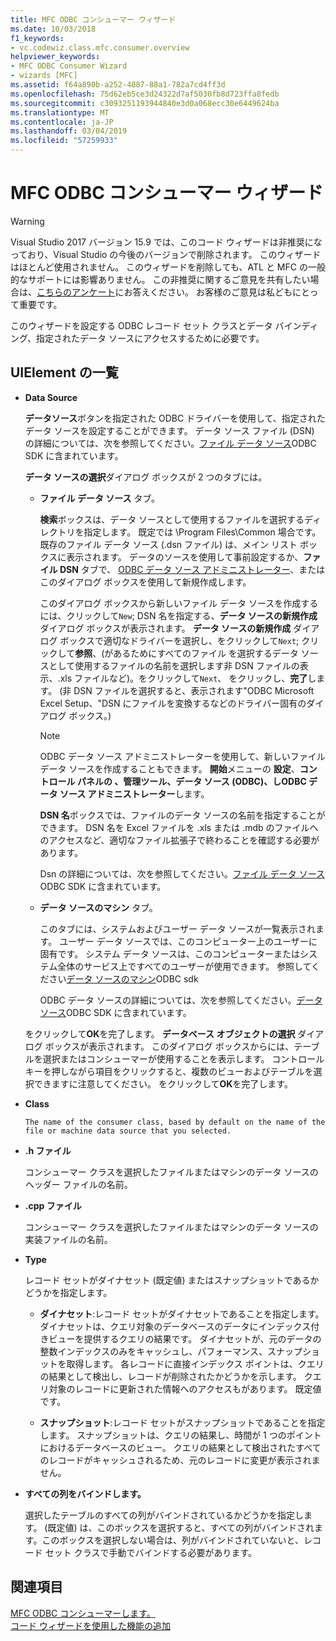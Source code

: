 ```yaml
---
title: MFC ODBC コンシューマー ウィザード
ms.date: 10/03/2018
f1_keywords:
- vc.codewiz.class.mfc.consumer.overview
helpviewer_keywords:
- MFC ODBC Consumer Wizard
- wizards [MFC]
ms.assetid: f64a890b-a252-4887-88a1-782a7cd4ff3d
ms.openlocfilehash: 75d62eb5ce3d24322d7af5030fb8d723ffa8fedb
ms.sourcegitcommit: c3093251193944840e3d0a068ecc30e6449624ba
ms.translationtype: MT
ms.contentlocale: ja-JP
ms.lasthandoff: 03/04/2019
ms.locfileid: "57259933"
---
```

# <a name="mfc-odbc-consumer-wizard"></a>MFC ODBC コンシューマー ウィザード

> [!WARNING]
> Visual Studio 2017 バージョン 15.9 では、このコード ウィザードは非推奨になっており、Visual Studio の今後のバージョンで削除されます。 このウィザードはほとんど使用されません。 このウィザードを削除しても、ATL と MFC の一般的なサポートには影響ありません。 この非推奨に関するご意見を共有したい場合は、[こちらのアンケート](https://www.surveymonkey.com/r/QDWKKCN)にお答えください。 お客様のご意見は私どもにとって重要です。

このウィザードを設定する ODBC レコード セット クラスとデータ バインディング、指定されたデータ ソースにアクセスするために必要です。

## <a name="uielement-list"></a>UIElement の一覧

- **Data Source**

  **データソース**ボタンを指定された ODBC ドライバーを使用して、指定されたデータ ソースを設定することができます。 データ ソース ファイル (DSN) の詳細については、次を参照してください。[ファイル データ ソース](/previous-versions/windows/desktop/ms715401)ODBC SDK に含まれています。

  **データ ソースの選択**ダイアログ ボックスが 2 つのタブには。

  - **ファイル データ ソース** タブ。

     **検索**ボックスは、データ ソースとして使用するファイルを選択するディレクトリを指定します。 既定では \Program Files\Common 場合です。 既存のファイル データ ソース (.dsn ファイル) は、メイン リスト ボックスに表示されます。 データのソースを使用して事前設定するか、**ファイル DSN**  タブで、 [ODBC データ ソース アドミニストレーター](/previous-versions/windows/desktop/ms714024)、またはこのダイアログ ボックスを使用して新規作成します。

     このダイアログ ボックスから新しいファイル データ ソースを作成するには、クリックして`New`; DSN 名を指定する、**データ ソースの新規作成** ダイアログ ボックスが表示されます。 **データ ソースの新規作成** ダイアログ ボックスで適切なドライバーを選択し、をクリックして`Next`; クリックして**参照**、(があるためにすべてのファイル を選択するデータ ソースとして使用するファイルの名前を選択します非 DSN ファイルの表示、.xls ファイルなど)。をクリックして`Next`、 をクリックし、**完了**します。 (非 DSN ファイルを選択すると、表示されます"ODBC Microsoft Excel Setup、"DSN にファイルを変換するなどのドライバー固有のダイアログ ボックス。)

     > [!NOTE]
     > ODBC データ ソース アドミニストレーターを使用して、新しいファイル データ ソースを作成することもできます。 **開始**メニューの **設定**、**コントロール パネルの **、**管理ツール**、**データ ソース (ODBC)**、し**ODBC データ ソース アドミニストレーター**します。

     **DSN 名**ボックスでは、ファイルのデータ ソースの名前を指定することができます。 DSN 名を Excel ファイルを .xls または .mdb のファイルへのアクセスなど、適切なファイル拡張子で終わることを確認する必要があります。

     Dsn の詳細については、次を参照してください。[ファイル データ ソース](/previous-versions/windows/desktop/ms715401)ODBC SDK に含まれています。

  - **データ ソースのマシン** タブ。

     このタブには、システムおよびユーザー データ ソースが一覧表示されます。 ユーザー データ ソースでは、このコンピューター上のユーザーに固有です。 システム データ ソースは、このコンピューターまたはシステム全体のサービス上ですべてのユーザーが使用できます。 参照してください[データ ソースのマシン](/previous-versions/windows/desktop/ms710952)ODBC sdk

     ODBC データ ソースの詳細については、次を参照してください。[データソース](/previous-versions/windows/desktop/ms711688)ODBC SDK に含まれています。

  をクリックして**OK**を完了します。 **データベース オブジェクトの選択** ダイアログ ボックスが表示されます。 このダイアログ ボックスからには、テーブルを選択またはコンシューマーが使用することを表示します。 コントロール キーを押しながら項目をクリックすると、複数のビューおよびテーブルを選択できますに注意してください。 をクリックして**OK**を完了します。

- **Class**

      The name of the consumer class, based by default on the name of the file or machine data source that you selected.

- **.h ファイル**

   コンシューマー クラスを選択したファイルまたはマシンのデータ ソースのヘッダー ファイルの名前。

- **.cpp ファイル**

   コンシューマー クラスを選択したファイルまたはマシンのデータ ソースの実装ファイルの名前。

- **Type**

   レコード セットがダイナセット (既定値) またはスナップショットであるかどうかを指定します。

   - **ダイナセット**:レコード セットがダイナセットであることを指定します。 ダイナセットは、クエリ対象のデータベースのデータにインデックス付きビューを提供するクエリの結果です。 ダイナセットが、元のデータの整数インデックスのみをキャッシュし、パフォーマンス、スナップショットを取得します。 各レコードに直接インデックス ポイントは、クエリの結果として検出し、レコードが削除されたかどうかを示します。 クエリ対象のレコードに更新された情報へのアクセスもがあります。 既定値です。

   - **スナップショット**:レコード セットがスナップショットであることを指定します。 スナップショットは、クエリの結果し、時間が 1 つのポイントにおけるデータベースのビュー。 クエリの結果として検出されたすべてのレコードがキャッシュされるため、元のレコードに変更が表示されません。

- **すべての列をバインドします。**

   選択したテーブルのすべての列がバインドされているかどうかを指定します。 (既定値) は、このボックスを選択すると、すべての列がバインドされます。このボックスを選択しない場合は、列がバインドされていないと、レコード セット クラスで手動でバインドする必要があります。

## <a name="see-also"></a>関連項目

[MFC ODBC コンシューマーします。](../../mfc/reference/adding-an-mfc-odbc-consumer.md)<br/>
[コード ウィザードを使用した機能の追加](../../ide/adding-functionality-with-code-wizards-cpp.md)
